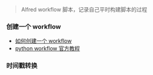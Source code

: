 > Alfred workflow 脚本，记录自己平时构建脚本的过程

### 创建一个 workflow

* [如何创建一个 workflow](https://allenwu.itscoder.com/how-to-write-a-workflow-for-mac)
* [python workflow 官方教程](https://www.deanishe.net/alfred-workflow/tutorial_1.html#creating-a-new-workflow)

### 时间戳转换
